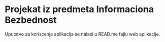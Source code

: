 # Projekat iz predmeta Informaciona Bezbednost
Uputstvo za koriscenje aplikacija se nalazi u READ.me fajlu web aplikacije.
